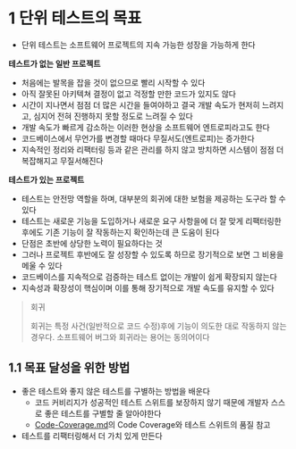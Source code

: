 # 1 단위 테스트의 목표

* 단위 테스트는 소프트웨어 프로젝트의 지속 가능한 성장을 가능하게 한다



**테스트가 없는 일반 프로젝트**

* 처음에는 발목을 잡을 것이 없으므로 빨리 시작할 수 있다
* 아직 잘못된 아키텍쳐 결정이 없고 걱정할 만한 코드가 있지도 않다
* 시간이 지나면서 점점 더 많은 시간을 들여야하고 결국 개발 속도가 현저히 느려지고, 심지어 전혀 진행하지 못할 정도로 느려질 수 있다
* 개발 속도가 빠르게 감소하는 이러한 현상을 소프트웨어 엔트로피라고도 한다
* 코드베이스에서 무언가를 변경할 때마다 무질서도(엔트로피)는 증가한다
* 지속적인 정리와 리팩터링 등과 같은 관리를 하지 않고 방치하면 시스템이 점점 더 복잡해지고 무질서해진다

**테스트가 있는 프로젝트**

* 테스트는 안전망 역할을 하며, 대부분의 회귀에 대한 보험을 제공하는 도구라 할 수 있다
* 테스트는 새로운 기능을 도입하거나 새로운 요구 사항을에 더 잘 맞게 리팩터링한 후에도 기존 기능이 잘 작동하는지 확인하는데 큰 도움이 된다
* 단점은 초반에 상당한 노력이 필요하다는 것
* 그러나 프로젝트 후반에도 잘 성장할 수 있도록 하므로 장기적으로 보면 그 비용을 메울 수 있다
* 코드베이스를 지속적으로 검증하는 테스트 없이는 개발이 쉽게 확장되지 않는다
* 지속성과 확장성이 핵심이며 이를 통해 장기적으로 개발 속도를 유지할 수 있다

> 회귀
>
> 회귀는 특정 사건(일반적으로 코드 수정)후에 기능이 의도한 대로 작동하지 않는 경우다. 소프트웨어 버그와 회귀라는 용어는 동의어이다



## 1.1 목표 달성을 위한 방법

* 좋은 테스트와 좋지 않은 테스트를 구별하는 방법을 배운다
  * 코드 커비리지가 성공적인 테스트 스위트를 보장하지 않기 때문에 개발자 스스로 좋은 테스트를 구별할 줄 알아야한다
  * [Code-Coverage.md](../../Code-Coverage/Code-Coverage.md)의  Code Coverage와 테스트 스위트의 품질 참고
* 테스트를 리팩터링해서 더 가치 있게 만든다